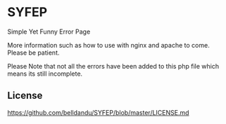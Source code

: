 # SYFEP
Simple Yet Funny Error Page

More information such as how to use with nginx and apache to come. Please be patient.

Please Note that not all the errors have been added to this php file which means its still incomplete.

## License
https://github.com/belldandu/SYFEP/blob/master/LICENSE.md
